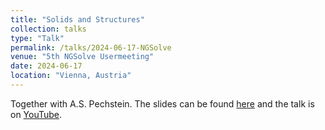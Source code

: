 ```yaml
---
title: "Solids and Structures"
collection: talks
type: "Talk"
permalink: /talks/2024-06-17-NGSolve
venue: "5th NGSolve Usermeeting"
date: 2024-06-17
location: "Vienna, Austria"
---
```


Together with A.S. Pechstein. The slides can be found [here](https://docu.ngsolve.org/ngs24/SaS/elasticity3D.html) and the talk is on [YouTube](https://www.youtube.com/watch?v=7QUD1oHkVHA&list=PL_5FauasEdy1Qs9UguYUThil0UKACsiTe&index=11).
